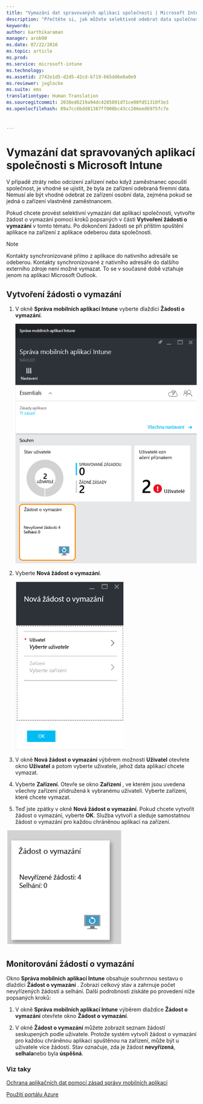 ```yaml
---
title: "Vymazání dat spravovaných aplikací společnosti | Microsoft Intune"
description: "Přečtěte si, jak můžete selektivně odebrat data společnosti ze zařízení vzdáleně."
keywords: 
author: karthikaraman
manager: arob98
ms.date: 07/22/2016
ms.topic: article
ms.prod: 
ms.service: microsoft-intune
ms.technology: 
ms.assetid: 2742e1d5-d2d5-42cd-b719-665dd6e0a0e9
ms.reviewer: joglocke
ms.suite: ems
translationtype: Human Translation
ms.sourcegitcommit: 2038ed6219a94dc4285891d71ce00fd51310f3e3
ms.openlocfilehash: 89a7cc6bdd81387ff008bc43cc206eed6975fc7e


---
```


# Vymazání dat spravovaných aplikací společnosti s Microsoft Intune
V případě ztráty nebo odcizení zařízení nebo když zaměstnanec opouští společnost, je vhodné se ujistit, že byla ze zařízení odebraná firemní data. Nemusí ale být vhodné odebrat ze zařízení osobní data, zejména pokud se jedná o zařízení vlastněné zaměstnancem.

Pokud chcete provést selektivní vymazání dat aplikací společnosti, vytvořte žádost o vymazání pomocí kroků popsaných v části **Vytvoření žádosti o vymazání** v tomto tématu.  Po dokončení žádosti se při příštím spuštění aplikace na zařízení z aplikace odeberou data společnosti.
>[!NOTE]
> Kontakty synchronizované přímo z aplikace do nativního adresáře se odeberou. Kontakty synchronizované z nativního adresáře do dalšího externího zdroje není možné vymazat. To se v současné době vztahuje jenom na aplikaci Microsoft Outlook.



## Vytvoření žádosti o vymazání

1.  V okně **Správa mobilních aplikací Intune** vyberte dlaždici **Žádosti o vymazání**.

    ![Snímek obrazovky okna Správa mobilních aplikací Intune s dlaždicí souhrnu](../media/AppManagement/AzurePortal_MAM_WipeRequests.png)

2.  Vyberte **Nová žádost o vymazání**.

    ![Snímek obrazovky okna Nová žádost o vymazání](../media/AppManagement/AzurePortal_MAM_NewWipeRequest.png)

3.  V okně **Nová žádost o vymazání** výběrem možnosti **Uživatel** otevřete okno **Uživatel** a potom vyberte uživatele, jehož data aplikací chcete vymazat.

4.  Vyberte **Zařízení**.  Otevře se okno **Zařízení** , ve kterém jsou uvedena všechny zařízení přidružená k vybranému uživateli.  Vyberte zařízení, které chcete vymazat.

5.  Teď jste zpátky v okně **Nová žádost o vymazání**. Pokud chcete vytvořit žádost o vymazání, vyberte **OK**. Služba vytvoří a sleduje samostatnou žádost o vymazání pro každou chráněnou aplikaci na zařízení.


![Snímek obrazovky dlaždice Žádosti o vymazání ](../media/AppManagement/AzurePortal_MAM_WipeRequestsSummary.png)

## Monitorování žádostí o vymazání
Okno **Správa mobilních aplikací Intune** obsahuje souhrnnou sestavu o dlaždici **Žádost o vymazání** .  Zobrazí celkový stav a zahrnuje počet nevyřízených žádostí a selhání. Další podrobnosti získáte po provedení níže popsaných kroků:

1.  V okně **Správa mobilních aplikací Intune** výběrem dlaždice **Žádost o vymazání** otevřete okno **Žádost o vymazání**.

2.  V okně **Žádost o vymazání** můžete zobrazit seznam žádostí seskupených podle uživatele.  Protože systém vytvoří žádost o vymazání pro každou chráněnou aplikaci spuštěnou na zařízení, může být u uživatele více žádostí.  Stav označuje, zda je žádost **nevyřízená**, **selhala**nebo byla **úspěšná**.

### Viz taky
[Ochrana aplikačních dat pomocí zásad správy mobilních aplikací ](protect-app-data-using-mobile-app-management-policies-with-microsoft-intune.md)

[Použití portálu Azure](azure-portal-for-microsoft-intune-mam-policies.md)



<!--HONumber=Jul16_HO4-->


